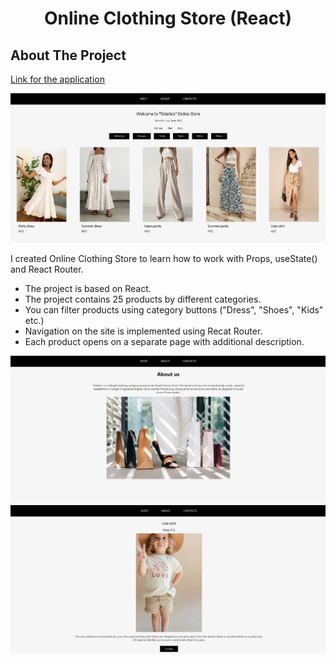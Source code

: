 <h1 align="center">Online Clothing Store (React)</h1>

<!-- ABOUT THE PROJECT -->
## About The Project

[Link for the application](https://alesya-superfin-online-clothing-store.netlify.app/)

![Product Name Screen Shot](https://github.com/AlesyaSuperfin/online-clothing-store/blob/main/online_clothing_store.jpg)

I created Online Clothing Store to learn how to work with Props, useState() and React Router.

* The project is based on React.
* The project contains 25 products by different categories.
* You can filter products using category buttons ("Dress", "Shoes", "Kids" etc.)
* Navigation on the site is implemented using Recat Router.
* Each product opens on a separate page with additional description.

![Product Name Screen Shot](https://github.com/AlesyaSuperfin/online-clothing-store/blob/main/online_clothing_store_two.jpg)
![Product Name Screen Shot](https://github.com/AlesyaSuperfin/online-clothing-store/blob/main/online_clothing_store_three.jpg)





